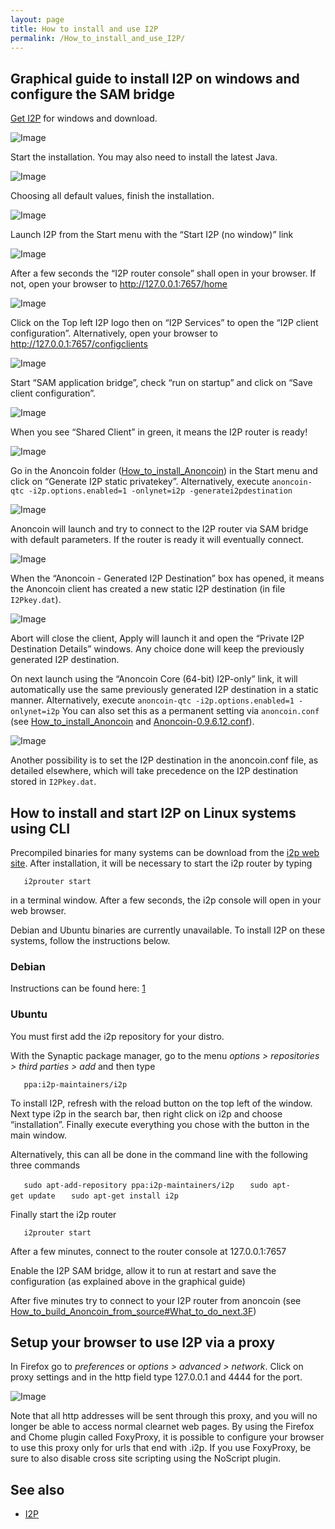 ```yaml
---
layout: page
title: How to install and use I2P
permalink: /How_to_install_and_use_I2P/
---
```


Graphical guide to install I2P on windows and configure the SAM bridge
----------------------------------------------------------------------

[Get I2P](https://geti2p.net/en/download) for windows and download.



![Image](/img/I2P1.PNG)

Start the installation. You may also need to install the latest Java.

![Image](/img/I2P2.PNG)

Choosing all default values, finish the installation.

![Image](/img/I2P3.PNG)

Launch I2P from the Start menu with the “Start I2P (no window)” link

![Image](/img/I2P4.PNG)

After a few seconds the “I2P router console” shall open in your browser. If not, open your browser to <http://127.0.0.1:7657/home>

![Image](/img/I2P5.PNG)

Click on the Top left I2P logo then on “I2P Services” to open the “I2P client configuration”. Alternatively, open your browser to <http://127.0.0.1:7657/configclients>

![Image](/img/I2P6.PNG)

Start “SAM application bridge”, check “run on startup” and click on “Save client configuration”.

![Image](/img/I2P7.png)

When you see “Shared Client” in green, it means the I2P router is ready!

![Image](/img/I2P8.png)

Go in the Anoncoin folder ([How_to_install_Anoncoin](/How_to_install_Anoncoin)) in the Start menu and click on “Generate I2P static privatekey”. Alternatively, execute `anoncoin-qtc -i2p.options.enabled=1 -onlynet=i2p -generatei2pdestination`

![Image](/img/I2P9.png)

Anoncoin will launch and try to connect to the I2P router via SAM bridge with default parameters. If the router is ready it will eventually connect.

![Image](/img/I2P10.png)

When the “Anoncoin - Generated I2P Destination” box has opened, it means the Anoncoin client has created a new static I2P destination (in file `I2Pkey.dat`).

![Image](/img/I2P11.png)

Abort will close the client, Apply will launch it and open the “Private I2P Destination Details” windows. Any choice done will keep the previously generated I2P destination.

On next launch using the “Anoncoin Core (64-bit) I2P-only” link, it will automatically use the same previously generated I2P destination in a static manner. Alternatively, execute `anoncoin-qtc -i2p.options.enabled=1 -onlynet=i2p` You can also set this as a permanent setting via `anoncoin.conf` (see [How_to_install_Anoncoin](/How_to_install_Anoncoin) and [Anoncoin-0.9.6.12.conf](/Anoncoin-0.9.6.12.conf)).

![Image](/img/Install8.png)

Another possibility is to set the I2P destination in the anoncoin.conf file, as detailed elsewhere, which will take precedence on the I2P destination stored in `I2Pkey.dat`.

How to install and start I2P on Linux systems using CLI
-------------------------------------------------------

Precompiled binaries for many systems can be download from the [i2p web site](https://geti2p.net/en/download). After installation, it will be necessary to start the i2p router by typing

`   i2prouter start`

in a terminal window. After a few seconds, the i2p console will open in your web browser.

Debian and Ubuntu binaries are currently unavailable. To install I2P on these systems, follow the instructions below.

### Debian

Instructions can be found here: [1](https://geti2p.net/en/download/debian)

### Ubuntu

You must first add the i2p repository for your distro.

With the Synaptic package manager, go to the menu *options &gt; repositories &gt; third parties &gt; add* and then type

`   ppa:i2p-maintainers/i2p`

To install I2P, refresh with the reload button on the top left of the window. Next type i2p in the search bar, then right click on i2p and choose “installation”. Finally execute everything you chose with the button in the main window.

Alternatively, this can all be done in the command line with the following three commands

`   sudo apt-add-repository ppa:i2p-maintainers/i2p`
`   sudo apt-get update`
`   sudo apt-get install i2p`

Finally start the i2p router

`   i2prouter start`

After a few minutes, connect to the router console at 127.0.0.1:7657

Enable the I2P SAM bridge, allow it to run at restart and save the configuration (as explained above in the graphical guide)

After five minutes try to connect to your I2P router from anoncoin (see [How_to_build_Anoncoin_from_source\#What_to_do_next.3F](/How_to_build_Anoncoin_from_source#What_to_do_next.3F))

Setup your browser to use I2P via a proxy
-----------------------------------------

In Firefox go to *preferences* or *options &gt; advanced &gt; network*. Click on proxy settings and in the http field type 127.0.0.1 and 4444 for the port.

![Image](/img/Firefox_proxyports.jpg)

Note that all http addresses will be sent through this proxy, and you will no longer be able to access normal clearnet web pages. By using the Firefox and Chome plugin called FoxyProxy, it is possible to configure your browser to use this proxy only for urls that end with .i2p. If you use FoxyProxy, be sure to also disable cross site scripting using the NoScript plugin.

See also
--------

-   [I2P](/I2P)

